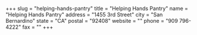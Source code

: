 +++
slug = "helping-hands-pantry"
title = "Helping Hands Pantry"
name = "Helping Hands Pantry"
address = "1455 3rd Street"
city = "San Bernardino"
state = "CA"
postal = "92408"
website = ""
phone = "909 796-4222"
fax = ""
+++
